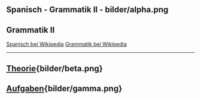 
Spanisch - Grammatik II - bilder/alpha.png
---
## Grammatik II

[Spanisch bei Wikipedia](https://de.wikipedia.org/wiki/Spanisch)
[Grammatik bei Wikipedia](https://de.wikipedia.org/wiki/Grammatik)

---
## [Theorie](theorie.md){bilder/beta.png}
## [Aufgaben](aufgaben.md){bilder/gamma.png}
